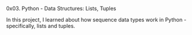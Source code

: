 0x03. Python - Data Structures: Lists, Tuples

In this project, I learned about how sequence data types work in
Python - specifically, lists and tuples.


